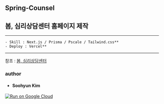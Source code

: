 ## Spring-Counsel

## 봄, 심리상담센터 홈페이지 제작

---

```
- Skill : Next.js / Prisma / Pscale / Tailwind.css**
- Deploy : Vercel**
```

---

참조 : [봄, 심리상담센터](http://bom-counseling.com '봄, 심리상담센터')

### author

- #### Soohyun Kim

[![Run on Google Cloud](https://deploy.cloud.run/button.svg)](https://deploy.cloud.run)